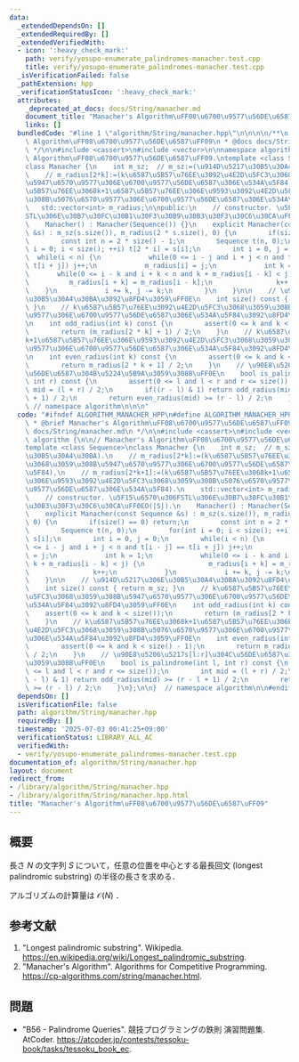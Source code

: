```yaml
---
data:
  _extendedDependsOn: []
  _extendedRequiredBy: []
  _extendedVerifiedWith:
  - icon: ':heavy_check_mark:'
    path: verify/yosupo-enumerate_palindromes-manacher.test.cpp
    title: verify/yosupo-enumerate_palindromes-manacher.test.cpp
  _isVerificationFailed: false
  _pathExtension: hpp
  _verificationStatusIcon: ':heavy_check_mark:'
  attributes:
    _deprecated_at_docs: docs/String/manacher.md
    document_title: "Manacher's Algorithm\uFF08\u6700\u9577\u56DE\u6587\uFF09"
    links: []
  bundledCode: "#line 1 \"algorithm/String/manacher.hpp\"\n\n\n\n/**\n * @brief Manacher's\
    \ Algorithm\uFF08\u6700\u9577\u56DE\u6587\uFF09\n * @docs docs/String/manacher.md\n\
    \ */\n\n#include <cassert>\n#include <vector>\n\nnamespace algorithm {\n\n// Manacher's\
    \ Algorithm\uFF08\u6700\u9577\u56DE\u6587\uFF09.\ntemplate <class Sequence>\n\
    class Manacher {\n    int m_sz;  // m_sz:=(\u914D\u5217\u30B5\u30A4\u30BA).\n\
    \    // m_radius[2*k]:=(k\u6587\u5B57\u76EE\u3092\u4E2D\u5FC3\u3068\u3059\u308B\
    \u5947\u6570\u9577\u306E\u6700\u9577\u56DE\u6587\u306E\u534A\u5F84),\n    // m_radius[2*k+1]:=(k\u6587\
    \u5B57\u76EE\u3068k+1\u6587\u5B57\u76EE\u306E\u9593\u3092\u4E2D\u5FC3\u3068\u3059\
    \u308B\u5076\u6570\u9577\u306E\u6700\u9577\u56DE\u6587\u306E\u534A\u5F84).\n \
    \   std::vector<int> m_radius;\n\npublic:\n    // constructor. \u5F15\u6570\u306F\
    STL\u306E\u30B7\u30FC\u30B1\u30F3\u30B9\u30B3\u30F3\u30C6\u30CA\uFF0EO(|S|).\n\
    \    Manacher() : Manacher(Sequence()) {}\n    explicit Manacher(const Sequence\
    \ &s) : m_sz(s.size()), m_radius(2 * s.size(), 0) {\n        if(size() == 0) return;\n\
    \        const int n = 2 * size() - 1;\n        Sequence t(n, 0);\n        for(int\
    \ i = 0; i < size(); ++i) t[2 * i] = s[i];\n        int i = 0, j = 0;\n      \
    \  while(i < n) {\n            while(0 <= i - j and i + j < n and t[i - j] ==\
    \ t[i + j]) j++;\n            m_radius[i] = j;\n            int k = 1;\n     \
    \       while(0 <= i - k and i + k < n and k + m_radius[i - k] < j) {\n      \
    \          m_radius[i + k] = m_radius[i - k];\n                k++;\n        \
    \    }\n            i += k, j -= k;\n        }\n    }\n\n    // \u914D\u5217\u306E\
    \u30B5\u30A4\u30BA\u3092\u8FD4\u3059\uFF0E\n    int size() const { return m_sz;\
    \ }\n    // k\u6587\u5B57\u76EE\u3092\u4E2D\u5FC3\u3068\u3059\u308B\u5947\u6570\
    \u9577\u306E\u6700\u9577\u56DE\u6587\u306E\u534A\u5F84\u3092\u8FD4\u3059\uFF0E\
    \n    int odd_radius(int k) const {\n        assert(0 <= k and k < size());\n\
    \        return (m_radius[2 * k] + 1) / 2;\n    }\n    // k\u6587\u5B57\u76EE\u3068\
    k+1\u6587\u5B57\u76EE\u306E\u9593\u3092\u4E2D\u5FC3\u3068\u3059\u308B\u5076\u6570\
    \u9577\u306E\u6700\u9577\u56DE\u6587\u306E\u534A\u5F84\u3092\u8FD4\u3059\uFF0E\
    \n    int even_radius(int k) const {\n        assert(0 <= k and k < size() - 1);\n\
    \        return m_radius[2 * k + 1] / 2;\n    }\n    // \u90E8\u5206\u5217s[l:r]\u304C\
    \u56DE\u6587\u304B\u5224\u5B9A\u3059\u308B\uFF0E\n    bool is_palindrome(int l,\
    \ int r) const {\n        assert(0 <= l and l < r and r <= size());\n        int\
    \ mid = (l + r) / 2;\n        if((r - l) & 1) return odd_radius(mid) >= (r - l\
    \ + 1) / 2;\n        return even_radius(mid) >= (r - l) / 2;\n    }\n};\n\n} \
    \ // namespace algorithm\n\n\n"
  code: "#ifndef ALGORITHM_MANACHER_HPP\n#define ALGORITHM_MANACHER_HPP 1\n\n/**\n\
    \ * @brief Manacher's Algorithm\uFF08\u6700\u9577\u56DE\u6587\uFF09\n * @docs\
    \ docs/String/manacher.md\n */\n\n#include <cassert>\n#include <vector>\n\nnamespace\
    \ algorithm {\n\n// Manacher's Algorithm\uFF08\u6700\u9577\u56DE\u6587\uFF09.\n\
    template <class Sequence>\nclass Manacher {\n    int m_sz;  // m_sz:=(\u914D\u5217\
    \u30B5\u30A4\u30BA).\n    // m_radius[2*k]:=(k\u6587\u5B57\u76EE\u3092\u4E2D\u5FC3\
    \u3068\u3059\u308B\u5947\u6570\u9577\u306E\u6700\u9577\u56DE\u6587\u306E\u534A\
    \u5F84),\n    // m_radius[2*k+1]:=(k\u6587\u5B57\u76EE\u3068k+1\u6587\u5B57\u76EE\
    \u306E\u9593\u3092\u4E2D\u5FC3\u3068\u3059\u308B\u5076\u6570\u9577\u306E\u6700\
    \u9577\u56DE\u6587\u306E\u534A\u5F84).\n    std::vector<int> m_radius;\n\npublic:\n\
    \    // constructor. \u5F15\u6570\u306FSTL\u306E\u30B7\u30FC\u30B1\u30F3\u30B9\
    \u30B3\u30F3\u30C6\u30CA\uFF0EO(|S|).\n    Manacher() : Manacher(Sequence()) {}\n\
    \    explicit Manacher(const Sequence &s) : m_sz(s.size()), m_radius(2 * s.size(),\
    \ 0) {\n        if(size() == 0) return;\n        const int n = 2 * size() - 1;\n\
    \        Sequence t(n, 0);\n        for(int i = 0; i < size(); ++i) t[2 * i] =\
    \ s[i];\n        int i = 0, j = 0;\n        while(i < n) {\n            while(0\
    \ <= i - j and i + j < n and t[i - j] == t[i + j]) j++;\n            m_radius[i]\
    \ = j;\n            int k = 1;\n            while(0 <= i - k and i + k < n and\
    \ k + m_radius[i - k] < j) {\n                m_radius[i + k] = m_radius[i - k];\n\
    \                k++;\n            }\n            i += k, j -= k;\n        }\n\
    \    }\n\n    // \u914D\u5217\u306E\u30B5\u30A4\u30BA\u3092\u8FD4\u3059\uFF0E\n\
    \    int size() const { return m_sz; }\n    // k\u6587\u5B57\u76EE\u3092\u4E2D\
    \u5FC3\u3068\u3059\u308B\u5947\u6570\u9577\u306E\u6700\u9577\u56DE\u6587\u306E\
    \u534A\u5F84\u3092\u8FD4\u3059\uFF0E\n    int odd_radius(int k) const {\n    \
    \    assert(0 <= k and k < size());\n        return (m_radius[2 * k] + 1) / 2;\n\
    \    }\n    // k\u6587\u5B57\u76EE\u3068k+1\u6587\u5B57\u76EE\u306E\u9593\u3092\
    \u4E2D\u5FC3\u3068\u3059\u308B\u5076\u6570\u9577\u306E\u6700\u9577\u56DE\u6587\
    \u306E\u534A\u5F84\u3092\u8FD4\u3059\uFF0E\n    int even_radius(int k) const {\n\
    \        assert(0 <= k and k < size() - 1);\n        return m_radius[2 * k + 1]\
    \ / 2;\n    }\n    // \u90E8\u5206\u5217s[l:r]\u304C\u56DE\u6587\u304B\u5224\u5B9A\
    \u3059\u308B\uFF0E\n    bool is_palindrome(int l, int r) const {\n        assert(0\
    \ <= l and l < r and r <= size());\n        int mid = (l + r) / 2;\n        if((r\
    \ - l) & 1) return odd_radius(mid) >= (r - l + 1) / 2;\n        return even_radius(mid)\
    \ >= (r - l) / 2;\n    }\n};\n\n}  // namespace algorithm\n\n#endif\n"
  dependsOn: []
  isVerificationFile: false
  path: algorithm/String/manacher.hpp
  requiredBy: []
  timestamp: '2025-07-03 00:41:25+09:00'
  verificationStatus: LIBRARY_ALL_AC
  verifiedWith:
  - verify/yosupo-enumerate_palindromes-manacher.test.cpp
documentation_of: algorithm/String/manacher.hpp
layout: document
redirect_from:
- /library/algorithm/String/manacher.hpp
- /library/algorithm/String/manacher.hpp.html
title: "Manacher's Algorithm\uFF08\u6700\u9577\u56DE\u6587\uFF09"
---
```

## 概要

長さ $N$ の文字列 $S$ について，任意の位置を中心とする最長回文 (longest palindromic substring) の半径の長さを求める．

アルゴリズムの計算量は $\mathcal{O}(N)$ ．


## 参考文献

1. "Longest palindromic substring". Wikipedia. <https://en.wikipedia.org/wiki/Longest_palindromic_substring>.
1. "Manacher's Algorithm". Algorithms for Competitive Programming. <https://cp-algorithms.com/string/manacher.html>.


## 問題

- "B56 - Palindrome Queries". 競技プログラミングの鉄則 演習問題集. AtCoder. <https://atcoder.jp/contests/tessoku-book/tasks/tessoku_book_ec>.

